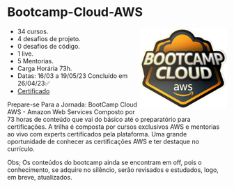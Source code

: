 # Bootcamp-Cloud-AWS

<img src="af22d4a0-463f-48c5-a70c-4961d5e618d0.png" align="right" width="200px">

- 34 cursos.
- 4 desafios de projeto.
- 0 desafios de código.
- 1 live.
- 5 Mentorias.
- Carga Horária 73h.
- Datas: 16/03 a 19/05/23 Concluído em 26/04/23✅
- <a href="https://www.dio.me/certificate/B68E7C65">Certificado</a>

Prepare-se Para a Jornada: BootCamp Cloud AWS - Amazon Web Services 
Composto por 73 horas de conteúdo que vai do básico até o preparatório para certificações. A trilha é composta por cursos exclusivos AWS e mentorias ao vivo com experts certificados pela plataforma. Uma grande oportunidade de conhecer as certificações AWS e ter destaque no currículo.

<p>Obs; Os conteúdos do bootcamp ainda se encontram em off, pois o conhecimento, se adquire no silêncio, serão revisados e estudados, logo, em breve, atualizados.</p>
